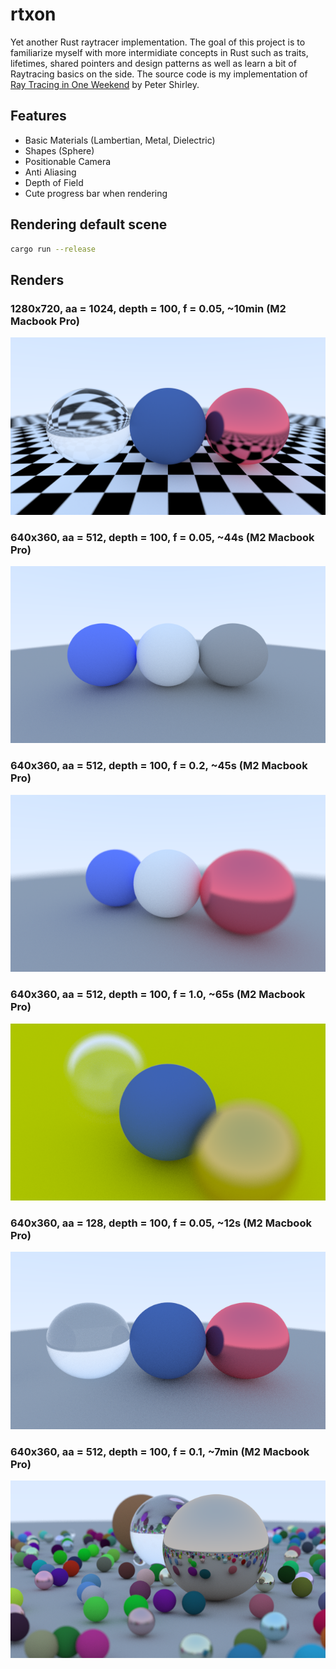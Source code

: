 # rtxon
Yet another Rust raytracer implementation. The goal of this project is to familiarize myself with more intermidiate concepts in Rust such as traits, lifetimes, shared pointers and design patterns as well as learn a bit of Raytracing basics on the side. The source code is my implementation of [Ray Tracing in One Weekend](https://raytracing.github.io/books/RayTracingInOneWeekend.html) by Peter Shirley.


## Features
- Basic Materials (Lambertian, Metal, Dielectric)
- Shapes (Sphere)
- Positionable Camera
- Anti Aliasing
- Depth of Field
- Cute progress bar when rendering

## Rendering default scene
```bash
cargo run --release
```

## Renders
### 1280x720, aa = 1024, depth = 100, f = 0.05, ~10min (M2 Macbook Pro)
<img src="images/render6.png" alt="Scene 1" width="650">

### 640x360, aa = 512, depth = 100, f = 0.05, ~44s (M2 Macbook Pro)
![Scene 1](images/render1.png)

### 640x360, aa = 512, depth = 100, f = 0.2, ~45s (M2 Macbook Pro)
![Scene 2](images/render2.png)

### 640x360, aa = 512, depth = 100, f = 1.0, ~65s (M2 Macbook Pro)
![Scene 3](images/render3.png)

### 640x360, aa = 128, depth = 100, f = 0.05, ~12s (M2 Macbook Pro)
![Scene 4](images/render4.png)

### 640x360, aa = 512, depth = 100, f = 0.1, ~7min (M2 Macbook Pro)
![Scene 5](images/render5.png)
